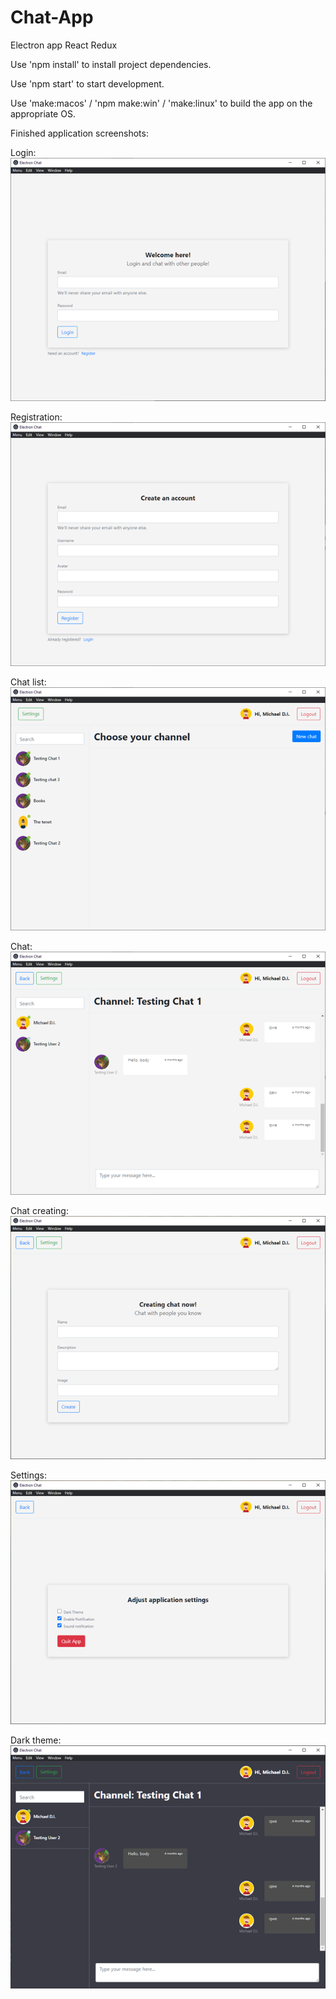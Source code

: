 # Chat-App
Electron app React Redux 

Use 'npm install' to install project dependencies.

Use 'npm start' to start development.

Use 'make:macos' / 'npm make:win' / 'make:linux'  to build the app on the appropriate OS.

Finished application screenshots:

Login:
![Login](screenshots/login.png "Описание будет тут")

Registration:
![Registration](screenshots/register.png "Описание будет тут")

Chat list:
![Chat list](screenshots/chat_list.png "Описание будет тут")

Chat:
![Chat](screenshots/chat.png "Описание будет тут")

Chat creating:
![Chat creating](screenshots/chat_creating.png "Описание будет тут")

Settings:
![Settings](screenshots/settings.png "Описание будет тут")

Dark theme:
![Dark Theme](screenshots/chat_dark_theme.png "Описание будет тут")
